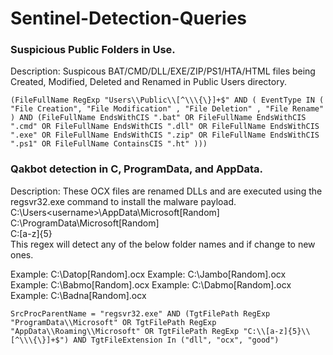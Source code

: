 # Sentinel-Detection-Queries

### Suspicious Public Folders in Use.
Description: Suspicous BAT/CMD/DLL/EXE/ZIP/PS1/HTA/HTML files being Created, Modified, Deleted and Renamed in Public Users directory.
```
(FileFullName RegExp "Users\\Public\\[^\\\{\}]+$" AND ( EventType IN ( "File Creation", "File Modification" , "File Deletion" , "File Rename" ) AND (FileFullName EndsWithCIS ".bat" OR FileFullName EndsWithCIS ".cmd" OR FileFullName EndsWithCIS ".dll" OR FileFullName EndsWithCIS ".exe" OR FileFullName EndsWithCIS ".zip" OR FileFullName EndsWithCIS ".ps1" OR FileFullName ContainsCIS ".ht" )))
```

### Qakbot detection in C, ProgramData, and AppData.
Description: These OCX files are renamed DLLs and are executed using the regsvr32.exe command to install the malware payload.
C:\Users\<username>\AppData\Microsoft\[Random]\
C:\ProgramData\Microsoft\[Random]\
C:\[a-z]{5}\
This regex will detect any of the below folder names and if change to new ones.

Example: C:\Datop\[Random].ocx 
Example: C:\Jambo\[Random].ocx 
Example: C:\Babmo\[Random].ocx 
Example: C:\Dabmo\[Random].ocx 
Example: C:\Badna\[Random].ocx

```
SrcProcParentName = "regsvr32.exe" AND (TgtFilePath RegExp "ProgramData\\Microsoft" OR TgtFilePath RegExp "AppData\\Roaming\\Microsoft" OR TgtFilePath RegExp "C:\\[a-z]{5}\\[^\\\{\}]+$") AND TgtFileExtension In ("dll", "ocx", "good")
```

